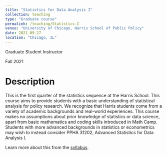 ```yaml
---
title: "Statistics for Data Analysis I"
collection: teaching
type: "Graduate course"
permalink: /teaching/Statistics-I
venue: "University of Chicago, Harris School of Public Policy"
date: 2021-09-27
location: "Chicago, IL"
---
```

Graduate Student Instructor

Fall 2021

Description
======
This is the first quarter of the statistics sequence at the Harris School. This course aims to provide students
with a basic understanding of statistical analysis for policy research. We recognize that Harris students come
from a variety of academic backgrounds and real-world experiences. This course makes no assumptions
about prior knowledge of statistics or data science, apart from basic mathematics and coding skills
introduced in Math Camp. Students with more advanced backgrounds in statistics or econometrics may wish
to instead consider PPHA 31202, Advanced Statistics for Data Analysis I.

Learn more about this from the [syllabus](http://qwl55.github.io/files/Syllabus_PPHA_31002_Fall_2021.pdf).
